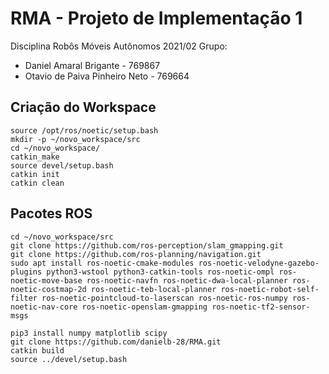 # RMA - Projeto de Implementação 1
Disciplina Robôs Móveis Autônomos 2021/02
Grupo:
  - Daniel Amaral Brigante - 769867
  - Otavio de Paiva Pinheiro Neto - 769664

## Criação do Workspace 

```shell
source /opt/ros/noetic/setup.bash
mkdir -p ~/novo_workspace/src
cd ~/novo_workspace/
catkin_make
source devel/setup.bash
catkin init
catkin clean

```

## Pacotes ROS

```shell
cd ~/novo_workspace/src
git clone https://github.com/ros-perception/slam_gmapping.git
git clone https://github.com/ros-planning/navigation.git
sudo apt install ros-noetic-cmake-modules ros-noetic-velodyne-gazebo-plugins python3-wstool python3-catkin-tools ros-noetic-ompl ros-noetic-move-base ros-noetic-navfn ros-noetic-dwa-local-planner ros-noetic-costmap-2d ros-noetic-teb-local-planner ros-noetic-robot-self-filter ros-noetic-pointcloud-to-laserscan ros-noetic-ros-numpy ros-noetic-nav-core ros-noetic-openslam-gmapping ros-noetic-tf2-sensor-msgs 

pip3 install numpy matplotlib scipy
git clone https://github.com/danielb-28/RMA.git
catkin build
source ../devel/setup.bash
```
